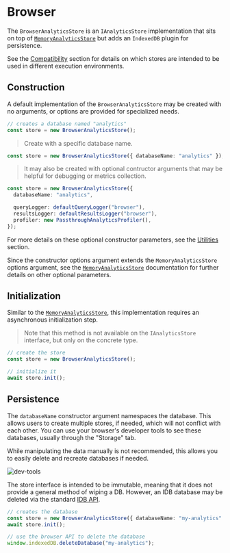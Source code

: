 # Browser

The `BrowserAnalyticsStore` is an `IAnalyticsStore` implementation that sits on top of [`MemoryAnalyticsStore`](#memory) but adds an `IndexedDB` plugin for persistence.

<aside class="notice">
See the <a href="#compatibility">Compatibility</a> section for details on which stores are intended to be used in different execution environments.
</aside>

## Construction

A default implementation of the `BrowserAnalyticsStore` may be created with no arguments, or options are provided for specialized needs.

```typescript
// creates a database named "analytics"
const store = new BrowserAnalyticsStore();
```

> Create with a specific database name.

```typescript
const store = new BrowserAnalyticsStore({ databaseName: "analytics" });
```

> It may also be created with optional contructor arguments that may be helpful for debugging or metrics collection.

```typescript
const store = new BrowserAnalyticsStore({
  databaseName: "analytics",

  queryLogger: defaultQueryLogger("browser"),
  resultsLogger: defaultResultsLogger("browser"),
  profiler: new PassthroughAnalyticsProfiler(),
});
```

For more details on these optional constructor parameters, see the [Utilities](#utilities) section.

Since the constructor options argument extends the `MemoryAnalyticsStore` options argument, see the [`MemoryAnalyticsStore`](#memory) documentation for further details on other optional parameters.

## Initialization

Similar to the [`MemoryAnalyticsStore`](#memory), this implementation requires an asynchronous initialization step.

> Note that this method is not available on the `IAnalyticsStore` interface, but only on the concrete type.

```typescript
// create the store
const store = new BrowserAnalyticsStore();

// initialize it
await store.init();
```

## Persistence

The `databaseName` constructor argument namespaces the database. This allows users to create multiple stores, if needed, which will not conflict with each other. You can use your browser's developer tools to see these databases, usually through the "Storage" tab.

<aside class="notice">
While manipulating the data manually is not recommended, this allows you to easily delete and recreate databases if needed.
</aside>

![dev-tools](./images/indexeddb.png)

The store interface is intended to be immutable, meaning that it does not provide a general method of wiping a DB. However, an IDB database may be deleted via the standard [IDB API](https://developer.mozilla.org/en-US/docs/Web/API/IndexedDB_API).

```typescript
// creates the database
const store = new BrowserAnalyticsStore({ databaseName: "my-analytics" });
await store.init();

// use the browser API to delete the database
window.indexedDB.deleteDatabase("my-analytics");
```
